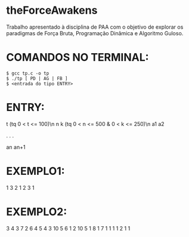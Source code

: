 # theForceAwakens
Trabalho apresentado à disciplina de PAA com o objetivo de explorar os paradigmas de Força Bruta, Programação Dinâmica e Algoritmo Guloso.


# COMANDOS NO TERMINAL:
	
	$ gcc tp.c -o tp
	$ ./tp [ PD | AG | FB ]
	$ <entrada do tipo ENTRY>

# ENTRY:

t 	(tq 0 < t <= 100)\n
n k 	(tq 0 < n <= 500 & 0 < k <= 250)\n
a1
a2

.
.
.

an
an+1


# EXEMPLO1:


1
3 2
1
2
3
1



# EXEMPLO2:

3
4 3
7
2
6
4
5
4 3
10
5
6
1
2
10 5
1
8
1
7
1
1
1
1
2
1
1
